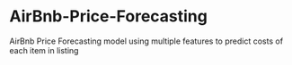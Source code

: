 # AirBnb-Price-Forecasting
AirBnb Price Forecasting model using multiple features to predict costs of each item in listing
